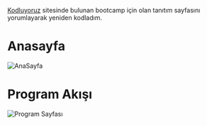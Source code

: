 [Kodluyoruz](https://www.kodluyoruz.org/bootcamp/trendyol-front-end-bootcamp/) sitesinde bulunan bootcamp için olan tanıtım sayfasını yorumlayarak yeniden kodladım.

# Anasayfa
![AnaSayfa](https://user-images.githubusercontent.com/33669461/124637158-0b3bec00-de92-11eb-8277-a6bd2bb16be1.png)

# Program Akışı
![Program Sayfası](https://user-images.githubusercontent.com/33669461/124637204-1bec6200-de92-11eb-931c-fa7b3c000108.png)
